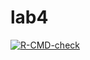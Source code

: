 # lab4

<!-- badges: start -->
[![R-CMD-check](https://github.com/Bjorhag-a/lab4/actions/workflows/R-CMD-check.yaml/badge.svg)](https://github.com/Bjorhag-a/lab4/actions/workflows/R-CMD-check.yaml)
<!-- badges: end -->
